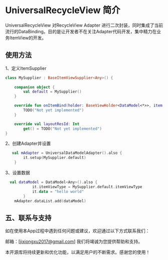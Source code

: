 
# UniversalRecycleView 简介

UniversalRecycleView 对RecycleView Adapter 进行二次封装，同时集成了当前流行的DataBinding。目的是让开发者不在关注Adapter代码开发，集中精力在业务ItemView的开发。

## 使用方法

1、定义ItemSupplier

~~~ kotlin
class MySupplier : BaseItemViewSupplier<Any>() {
    
    companion object {
        val default = MySupplier()
    }

    override fun onItemBind(holder: BaseViewHolder<DataModel<*>>, item: Any?, position: Int) {
        TODO("Not yet implemented")
    }

    override val layoutResId: Int
        get() = TODO("Not yet implemented")
}

~~~

2、创建Adapter并设置

~~~ kotlin
   val mAdapter = UniversalDataModelAdapter().also {
        it.setup(MySupplier.default)
    }
~~~

3、设置数据

~~~ kotlin
  val dataModel = DataModel<Any>().also {
            it.itemViewType = MySupplier.default.itemViewType
            it.data = "hello world"
        }
    mAdapter.dataList.add(dataModel)
~~~

## 五、联系与支持

如在使用本App过程中遇到任何问题或建议，欢迎通过以下方式联系我们：

邮箱：[jixiongxu2017@gmail.com]
我们将竭诚为您提供帮助和支持。

本开源库将持续更新和优化功能，以满足用户的不断需求。感谢您的使用！
